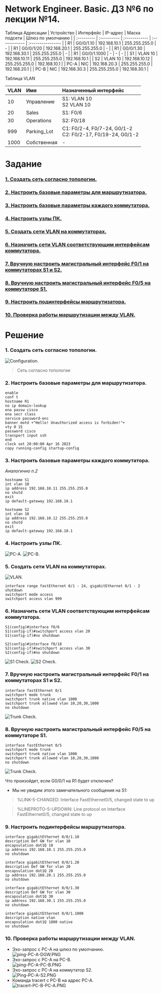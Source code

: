 # Network Engineer. Basic. ДЗ №6 по лекции №14.
Таблица Адресации
| Устройство   | Интерфейс   | IP-адрес      | Маска подсети | Шлюз по умолчанию |
| :---------   | :---------- | :------------ | :------------ | :---------------- |
|  R1          | G0/0/1.10   | 192.168.10.1  | 255.255.255.0 | -                 |
|  R1          | G0/0/1/20   | 192.168.20.1  | 255.255.255.0 |  -                |
|  R1          | G0/0/1.30   | 192.168.30.1  | 255.255.255.0 |  -                |
|  R1          | G0/0/1.1000 | -             | -             | -                 |
|  S1          | VLAN 10     | 192.168.10.11 | 255.255.255.0 | 192.168.10.1      |
|  S2          | VLAN 10     | 192.168.10.12 | 255.255.255.0 | 192.168.10.1      |
| PC-A         | NIC         | 192.168.20.3  | 255.255.255.0 | 192.168.20.1      |
| PC-B         | NIC         | 192.168.30.3  | 255.255.255.0 | 192.168.30.1      |

Таблица VLAN

| VLAN | Имя | Назначенный интерфейс |
| :--- | :-- | :-------------------- |
| 10   | Управление | S1: VLAN 10 <br>S2 VLAN 10 |
| 20 | Sales | S1: F0/6 |
| 30 | Operations | S2: F0/18 |
| 999 | Parking_Lot | C1: F0/2-4, F0/7-24, G0/1-2 <br> С2: F0/2-17, F0/19-24, G0/1-2 |
| 1000 | Собственная | - |

# Задание
### [1. Создать сеть согласно топологии.](#1)
### [2. Настроить базовые параметры для маршрутизатора.](#2)
### [3. Настроить базовые параметры каждого коммутатора.](#3)
### [4. Настроить узлы ПК.](#4)
### [5. Создать сети VLAN на коммутаторах.](#5)
### [6. Назначить сети VLAN соответствующим интерфейсам коммутатора.](#6)
### [7. Вручную настроить магистральный интерфейс F0/1 на коммутаторах S1 и S2.](#7)
### [8. Вручную настроить магистральный интерфейс F0/5 на коммутаторе S1.](#8)
### [9. Настроить подинтерфейсы маршрутизатора.](#9)
### [10. Проверка работы маршрутизации между VLAN.](#10)
# Решение   
### <a name="1"> 1. Создать сеть согласно топологии.</a>  

<image src="./scheme.PNG" alt="Configuration."> 

>Сеть согласно топологии
  

### <a name="2"> 2. Настроить базовые параметры для маршрутизатора.</a>  
  ```
  enable  
  conf t  
  hostname R1  
  no ip domain-lookup  
  ena passw cisco  
  ena secr class  
  service password-enc  
  banner motd +"Hello! Unauthorized access is forbiden!"+  
  vty 0 15  
  password cisco  
  transport input ssh  
  end  
  clock set 20:00:00 Apr 16 2023  
  copy running-config startup-config  
  ```
### <a name="3"> 3. Настроить базовые параметры каждого коммутатора.</a>  
  *Аналогично п.2*    
  ```
  hostname S1  
  int vlan 10  
  ip address 192.168.10.11 255.255.255.0  
  no shutd  
  exit  
  ip default-gateway 192.168.10.1  
  
  hostname S2  
  int vlan 10  
  ip address 192.168.10.12 255.255.255.0  
  no shutd  
  exit  
  ip default-gateway 192.168.10.1 
  ```
### <a name="4"> 4. Настроить узлы ПК.</a> 
  <image src="./PC-A.PNG" alt="PC-A.">  
 
  <image src="./pc_b.PNG" alt="PC-B.">  

### <a name="5"> 5. Создать сети VLAN на коммутаторах.</a>  
  <image src="./S1_VLAN.PNG" alt="VLAN.">

  ```
  interface range fastEthernet 0/1 - 24, gigabitEthernet 0/1 - 2  
  shutdown  
  switchport mode access  
  switchport access vlan 999
  ```  
### <a name="6"> 6. Назначить сети VLAN соответствующим интерфейсам коммутатора.</a> 

  ```
  S1(config)#interface f0/6  
  S1(config-if)#switchport access vlan 20  
  S1(config-if)#no shutdown   
    
  S2(config)#interface f0/18  
  S2(config-if)#switchport access vlan 30  
  S2(config-if)#no shutdown  
  ```
  <image src="./S1_Check.PNG" alt="S1 Check.">  
    
  <image src="./S2_Check.PNG" alt="S2 Check.">  
    
### <a name="7"> 7. Вручную настроить магистральный интерфейс F0/1 на коммутаторах S1 и S2.</a>  
  ```
  interface fastEthernet 0/1  
  switchport mode trunk  
  switchport trunk native vlan 1000  
  switchport trunk allowed vlan 10,20,30,1000  
  no shutdown  
  ```
  <image src="./S2-Trunk_Check.PNG" alt="Trunk Check.">  
    
### <a name="8"> 8. Вручную настроить магистральный интерфейс F0/5 на коммутаторе S1.</a>  
  ```     
  interface fastEthernet 0/5  
  switchport mode trunk  
  switchport trunk native vlan 1000  
  switchport trunk allowed vlan 10,20,30,1000  
  no shutdown  
  ```
  <image src="./S1-Trunk_Check.PNG" alt="Trunk Check.">  
    
  Что произойдет, если G0/0/1 на R1 будет отключен?  
  * Мы не увидим этого замечательного сообщения на S1:  
  > %LINK-5-CHANGED: Interface FastEthernet0/5, changed state to up  

  > %LINEPROTO-5-UPDOWN: Line protocol on Interface FastEthernet0/5, changed state to up  
 
### <a name="9"> 9. Настроить подинтерфейсы маршрутизатора.</a>  
  ```  
  interface gigabitEthernet 0/0/1.10  
  description Def GW for vlan 10  
  encapsulation dot1Q 10  
  ip address 192.168.10.1 255.255.255.0  
  no shutdown  

  interface gigabitEthernet 0/0/1.20  
  description Def GW for vlan 20  
  encapsulation dot1Q 20  
  ip address 192.168.20.1 255.255.255.0  
  no shutdown  
    
  interface gigabitEthernet 0/0/1.30  
  description Def GW for vlan 30  
  encapsulation dot1Q 30  
  ip address 192.168.30.1 255.255.255.0  
  no shutdown  

  interface gigabitEthernet 0/0/1.1000  
  description native vlan  
  encapsulation dot1Q 1000 native  
  no shutdown  
  ```  
### <a name="10"> 10. Проверка работы маршрутизации между VLAN.</a>  
  * Эхо-запрос с PC-A на шлюз по умолчанию.  
    <image src="./ping-PC-A-DGW.PNG" alt="ping-PC-A-DGW.PNG">  
  * Эхо-запрос с PC-A на PC-B.  
    <image src="./ping-PC-A-PC-B.PNG" alt="ping-PC-A-PC-B.PNG">  
  * Эхо-запрос с PC-A на коммутатор S2.  
    <image src="./Ping-PC-A-S2.PNG" alt="Ping-PC-A-S2.PNG">  
  * Команда tracert с PC-B на адрес PC-A.  
    <image src="./tracert-PC-B-PC-A.PNG" alt="tracert-PC-B-PC-A.PNG">  
